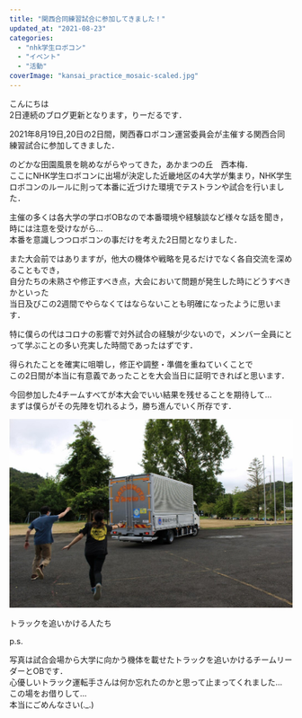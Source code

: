 ```yaml
---
title: "関西合同練習試合に参加してきました！"
updated_at: "2021-08-23"
categories: 
  - "nhk学生ロボコン"
  - "イベント"
  - "活動"
coverImage: "kansai_practice_mosaic-scaled.jpg"
---
```


こんにちは  
2日連続のブログ更新となります，りーだるです．

2021年8月19日,20日の2日間，関西春ロボコン運営委員会が主催する関西合同練習試合に参加してきました．

のどかな田園風景を眺めながらやってきた，あかまつの丘　西本梅．  
ここにNHK学生ロボコンに出場が決定した近畿地区の4大学が集まり，NHK学生ロボコンのルールに則って本番に近づけた環境でテストランや試合を行いました．

  
主催の多くは各大学の学ロボOBなので本番環境や経験談など様々な話を聞き，時には注意を受けながら…  
本番を意識しつつロボコンの事だけを考えた2日間となりました．

また大会前ではありますが，他大の機体や戦略を見るだけでなく各自交流を深めることもでき，  
自分たちの未熟さや修正すべき点，大会において問題が発生した時にどうすべきかといった  
当日及びこの2週間でやらなくてはならないことも明確になったように思います．

特に僕らの代はコロナの影響で対外試合の経験が少ないので，メンバー全員にとって学ぶことの多い充実した時間であったはずです．

得られたことを確実に咀嚼し，修正や調整・準備を重ねていくことで  
この2日間が本当に有意義であったことを大会当日に証明できればと思います．

今回参加した4チームすべてが本大会でいい結果を残せることを期待して…  
まずは僕らがその先陣を切れるよう，勝ち進んでいく所存です．

[![追いかけるひと2021](images/hassou_practice_mosaic-1024x683.jpg)](https://blog.fortefibre.net/wp-content/uploads/2021/08/hassou_practice_mosaic-scaled.jpg)

トラックを追いかける人たち

p.s.

写真は試合会場から大学に向かう機体を載せたトラックを追いかけるチームリーダーとOBです．  
心優しいトラック運転手さんは何か忘れたのかと思って止まってくれました…  
この場をお借りして…  
本当にごめんなさい(.\_.)
